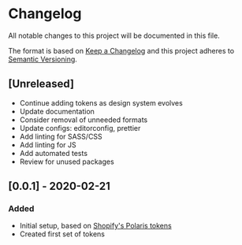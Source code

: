 # Changelog

All notable changes to this project will be documented in this file.

The format is based on [Keep a Changelog](http://keepachangelog.com/en/1.0.0/)
and this project adheres to [Semantic Versioning](http://semver.org/spec/v2.0.0.html).

## [Unreleased]
- Continue adding tokens as design system evolves
- Update documentation
- Consider removal of unneeded formats
- Update configs: editorconfig, prettier 
- Add linting for SASS/CSS
- Add linting for JS
- Add automated tests
- Review for unused packages

## [0.0.1] - 2020-02-21
### Added
- Initial setup, based on [Shopify's Polaris tokens](https://github.com/Shopify/polaris-tokens)
- Created first set of tokens
